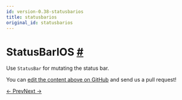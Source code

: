 ```yaml
---
id: version-0.38-statusbarios
title: statusbarios
original_id: statusbarios
---
```

<a id="content"></a><h1><a class="anchor" name="statusbarios"></a>StatusBarIOS <a class="hash-link" href="docs/statusbarios.html#statusbarios">#</a></h1><div><div><p>Use <code>StatusBar</code> for mutating the status bar.</p></div></div><p class="edit-page-block">You can <a target="_blank" href="https://github.com/facebook/react-native/blob/master/Libraries/Components/StatusBar/StatusBarIOS.ios.js">edit the content above on GitHub</a> and send us a pull request!</p><div class="docs-prevnext"><a class="docs-prev" href="docs/settings.html#content">← Prev</a><a class="docs-next" href="docs/stylesheet.html#content">Next →</a></div>